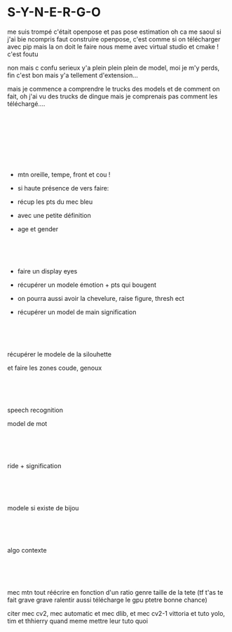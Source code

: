 # S-Y-N-E-R-G-O

me suis trompé c'était openpose et pas pose estimation oh ca me saoul si j'ai bie ncompris faut construire openpose, c'est comme si on télécharger avec pip mais la on doit le faire nous meme avec virtual studio et cmake ! c'est foutu


non mais c confu serieux y'a plein plein plein de model, moi je m'y perds, fin c'est bon mais y'a tellement d'extension...

mais je commence a comprendre le trucks des models et de comment on fait, oh j'ai vu des trucks de dingue mais je comprenais pas comment les téléchargé....















<br><br><br>




<br><br><br>

- mtn oreille, tempe, front et cou ! 

- si haute présence de vers faire:

- récup les pts du mec bleu

- avec une petite définition

- age et gender


<br><br><br>

- faire un display eyes

- récupérer un modele émotion + pts qui bougent

- on pourra aussi avoir la chevelure, raise figure, thresh ect

- récupérer un model de main signification



<br><br><br>

récupérer le modele de la silouhette

et faire les zones coude, genoux

<br><br><br>

speech recognition

model de mot

<br><br><br>

ride + signification

<br><br><br>

modele si existe de bijou

<br><br><br>

algo contexte

<br><br><br>

mec mtn tout réécrire en fonction d'un ratio genre taille de la tete (tf t'as te fait grave grave ralentir aussi télécharge le gpu ptetre bonne chance)

citer mec cv2, mec automatic et mec dlib, et mec cv2-1 vittoria et tuto yolo, tim et thhierry quand meme mettre leur tuto quoi
